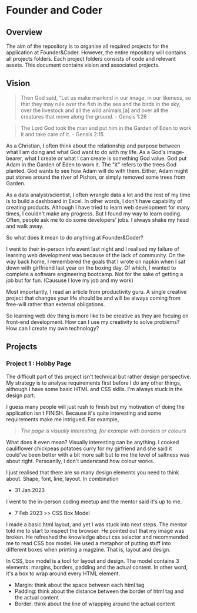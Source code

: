 # Founder and Coder

## Overview

The aim of the repository is to organise all required projects for the application at Founder&Coder. However, the entire repository will contains all projects folders. Each project folders consists of code and relevant assets. This document contains vision and associated projects. 

## Vision

> Then God said, “Let us make mankind in our image, in our likeness, so that they may rule over the fish in the sea and the birds in the sky, over the livestock and all the wild animals,[a] and over all the creatures that move along the ground. - Gensis 1:26

> The Lord God took the man and put him in the Garden of Eden to work it and take care of it. - Gensis 2:15

As a Christian, I often think about the relationship and purpose between what I am doing and what God want to do with my life. As a God's image-bearer, what I create or what I can create is something God value. God put Adam in the Garden of Eden to work it. The "it" refers to the trees God planted. God wants to see how Adam will do with them. Either, Adam might put stones around the river of Pishon, or simply removed some trees from Garden.

As a data analyst/scientist, I often wrangle data a lot and the rest of my time is to build a dashboard in Excel. In other words, I don't have capability of creating products. Although I have tried to learn web development for many times, I couldn't make any progress. But I found my way to learn coding. Often, people ask me to do some developers' jobs. I always shake my head  and walk away. 

So what does it mean to do anything at Founder&Coder?

I went to their in-person info event last night and I realised my failure of learning web development was because of the lack of community. On the way back home, I remembered the goals that I wrote on napkin when I sat down with girlfriend last year on the boxing day. Of which, I wanted to complete a software engineering bootcamp. Not for the sake of getting a job but for fun. (Caususe I love my job and my work) 

Most importantly, I read an article from productivity guru. A single creative project that changes your life should be and will be always coming from free-will rather than external obligations. 

So learning web dev thing is more like to be creative as they are focuing on front-end development. How can I use my creativity to solve problems? How can I create my own technology?

## Projects

### Project 1 : Hobby Page

The difficult part of this project isn't technical but rather design perspective. My strategy is to analyse requirements first before I do any other things, although I have some basic HTML and CSS skills. I'm always stuck in the design part.

I guess many people will just rush to finish but my motivation of doing the application isn't FINISH. Because it's quite interesting and some requirements make me intrigued. For example, 

> *The page is visually interesting, for example with borders or colours*

What does it even mean? Visually interesting can be anything. I cooked cauliflower chickpeas potatoes curry for my girfriend and she said it could've been better with a bit more salt but to me the level of saltness was about right. Persoanlly, I don't understand how colour works. 

I just realised that there are so many design elements you need to think about. Shape, font, line, layout. In combination

- 31 Jan 2023

I went to the in-person coding meetup and the mentor said it's up to me.

- 7 Feb 2023 >> CSS Box Model

I made a basic html layout, and yet I was stuck into next steps. The mentor told me to start to inspect the browser. He pointed out that my image was broken. He refreshed the knowledge about css selector and recommended me to read CSS box model. He used a metaphor of putting stuff into different boxes when printing a magzine. That is, layout and design. 

In CSS, box model is a tool for layout and design. The model contains 3 elements: margins, borders, padding and the actual content. In other word, it's a box to wrap around every HTML element.

- Margin: think about the space between each html tag
- Padding: think about the distance between the border of html tag and the actual content 
- Border: think about the line of wrapping around the actual content